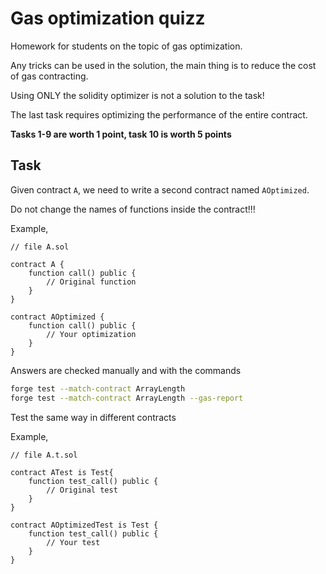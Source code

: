# Gas optimization quizz

Homework for students on the topic of gas optimization.

Any tricks can be used in the solution, the main thing is to reduce the cost of gas contracting.

Using ONLY the solidity optimizer is not a solution to the task!

The last task requires optimizing the performance of the entire contract.

**Tasks 1-9 are worth 1 point, task 10 is worth 5 points**

## Task

Given contract `A`, we need to write a second contract named `AOptimized`.

Do not change the names of functions inside the contract!!!

Example,

```solidity
// file A.sol

contract A {
    function call() public {
        // Original function
    }
}

contract AOptimized {
    function call() public {
        // Your optimization
    }
}
```

Answers are checked manually and with the commands

```sh
forge test --match-contract ArrayLength
forge test --match-contract ArrayLength --gas-report
```

Test the same way in different contracts

Example,

```solidity
// file A.t.sol

contract ATest is Test{
    function test_call() public {
        // Original test
    }
}

contract AOptimizedTest is Test {
    function test_call() public {
        // Your test
    }
}
```
